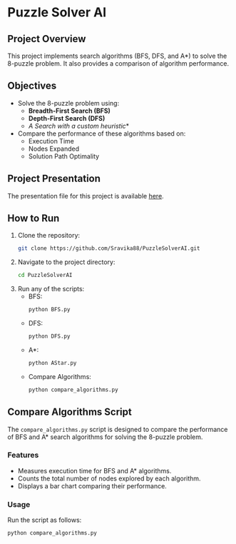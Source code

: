# Puzzle Solver AI

## Project Overview
This project implements search algorithms (BFS, DFS, and A*) to solve the 8-puzzle problem. It also provides a comparison of algorithm performance.

## Objectives
- Solve the 8-puzzle problem using:
  - **Breadth-First Search (BFS)**
  - **Depth-First Search (DFS)**
  - **A* Search with a custom heuristic**
- Compare the performance of these algorithms based on:
  - Execution Time
  - Nodes Expanded
  - Solution Path Optimality
## Project Presentation
The presentation file for this project is available [here](ppt1.pptx).

## How to Run
1. Clone the repository:
    ```bash
    git clone https://github.com/Sravika88/PuzzleSolverAI.git
    ```
2. Navigate to the project directory:
    ```bash
    cd PuzzleSolverAI
    ```
3. Run any of the scripts:
    - BFS: 
        ```bash
        python BFS.py
        ```
    - DFS:
        ```bash
        python DFS.py
        ```
    - A*:
        ```bash
        python AStar.py
        ```
    - Compare Algorithms:
        ```bash
        python compare_algorithms.py
        ```

## Compare Algorithms Script

The `compare_algorithms.py` script is designed to compare the performance of BFS and A* search algorithms for solving the 8-puzzle problem.

### Features
- Measures execution time for BFS and A* algorithms.
- Counts the total number of nodes explored by each algorithm.
- Displays a bar chart comparing their performance.

### Usage
Run the script as follows:
```bash
python compare_algorithms.py
